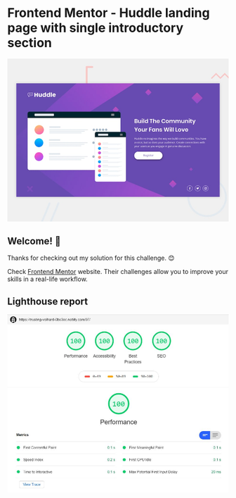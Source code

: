 # Frontend Mentor - Huddle landing page with single introductory section

![Design preview for the Huddle landing page with single introductory section](./design/desktop-preview.jpg)

## Welcome! 👋

Thanks for checking out my solution for this challenge. :blush:

Check [Frontend Mentor](https://beta.frontendmentor.io) website. Their challenges allow you to improve your skills in a real-life workflow.

## Lighthouse report

![Lighthouse report for my solution](./lighthouse-report/lighthouse-07-challenge.JPG)
